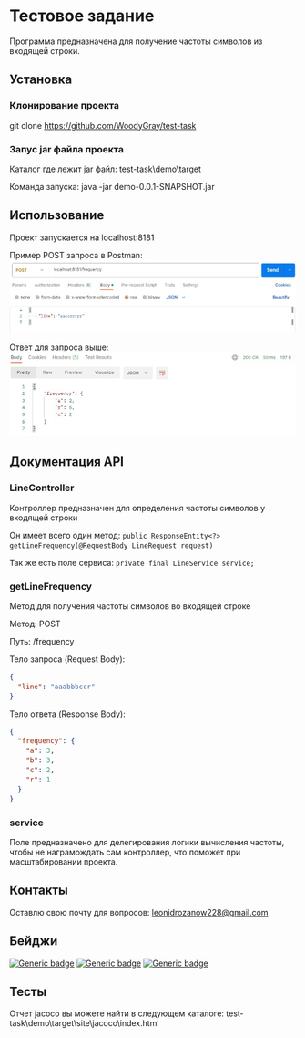 # Тестовое задание

Программа предназначена для получение частоты символов из входящей строки.

## Установка

### Клонирование проекта

git clone https://github.com/WoodyGray/test-task

### Запус jar файла проекта

Каталог где лежит jar файл: test-task\demo\target

Команда запуска: java -jar demo-0.0.1-SNAPSHOT.jar

## Использование

Проект запускается на localhost:8181

Пример POST запроса в Postman:
![Пример POST запроса в Postman:](images/post-request.jpg)

Ответ для запроса выше:
![Ответ для запроса выше:](images/post-response.jpg)

## Документация API

### LineController

Контроллер предназначен для определения частоты символов у входящей строки

Он имеет всего один метод:
	```
	public ResponseEntity<?> getLineFrequency(@RequestBody LineRequest request)
	```

Так же есть поле сервиса:
	```
	private final LineService service;
	```

### getLineFrequency

Метод для получения частоты символов во входящей строке

Метод: POST

Путь: /frequency

Тело запроса (Request Body):

```json
{
  "line": "aaabbbccr"
}
```
Тело ответа (Response Body):

```json
{
  "frequency": {
    "a": 3,
    "b": 3,
    "c": 2,
    "r": 1
  }
}
```

### service

Поле предназначено для делегирования логики вычисления частоты, чтобы не награмождать сам контроллер, что поможет при масштабировании проекта.

## Контакты

Оставлю свою почту для вопросов:
	leonidrozanow228@gmail.com

## Бейджи

[![Generic badge](https://img.shields.io/badge/Version-1.0.0-<COLOR>.svg)](https://shields.io/)
[![Generic badge](https://img.shields.io/badge/Java-17-<COLOR>.svg)](https://shields.io/)
[![Generic badge](https://img.shields.io/badge/Spring-3.1.5-<COLOR>.svg)](https://shields.io/)

## Тесты

Отчет jacoco вы можете найти в следующем каталоге: test-task\demo\target\site\jacoco\index.html
